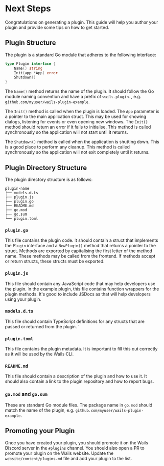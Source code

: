 # Next Steps

Congratulations on generating a plugin. This guide will help you author your plugin
and provide some tips on how to get started.

## Plugin Structure

The plugin is a standard Go module that adheres to the following interface:

```go
type Plugin interface {
	Name() string
	Init(app *App) error
	Shutdown()
}
```

The `Name()` method returns the name of the plugin. It should follow the Go module naming convention
and have a prefix of `wails-plugin-`, e.g. `github.com/myuser/wails-plugin-example`.

The `Init()` method is called when the plugin is loaded. The `App` parameter is a pointer to the
main application struct. This may be used for showing dialogs, listening for events or even opening 
new windows. The `Init()` method should return an error if it fails to initialise. This method is
called synchronously so the application will not start until it returns.

The `Shutdown()` method is called when the application is shutting down. This is a good place to
perform any cleanup. This method is called synchronously so the application will not exit completely until
it returns.

## Plugin Directory Structure

The plugin directory structure is as follows:

```
plugin-name
├── models.d.ts
├── plugin.js
├── plugin.go
├── README.md
├── go.mod
├── go.sum
└── plugin.toml
```

### `plugin.go`

This file contains the plugin code. It should contain a struct that implements the `Plugin` interface
and a `NewPlugin()` method that returns a pointer to the struct. Methods are exported by capitalising
the first letter of the method name. These methods may be called from the frontend. If methods
accept or return structs, these structs must be exported. 

### `plugin.js`

This file should contain any JavaScript code that may help developers use the plugin.
In the example plugin, this file contains function wrappers for the plugin methods.
It's good to include JSDocs as that will help developers using your plugin.

### `models.d.ts`

This file should contain TypeScript definitions for any structs that are passed
or returned from the plugin. 
`
### `plugin.toml`

This file contains the plugin metadata. It is important to fill this out correctly
as it will be used by the Wails CLI.

### `README.md`

This file should contain a description of the plugin and how to use it. It should
also contain a link to the plugin repository and how to report bugs.

### `go.mod` and `go.sum`

These are standard Go module files. The package name in `go.mod` should match the
name of the plugin, e.g. `github.com/myuser/wails-plugin-example`.

## Promoting your Plugin

Once you have created your plugin, you should promote it on the Wails Discord server
in the `#plugins` channel. You should also open a PR to promote your plugin on the Wails
website. Update the `website/content/plugins.md` file and add your plugin to the list.